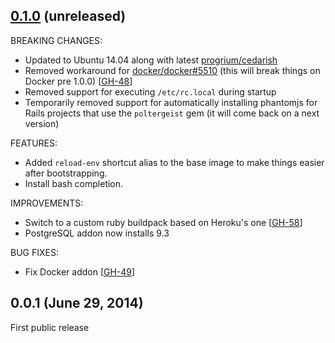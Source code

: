 ## [0.1.0](https://github.com/fgrehm/devstep/compare/v0.0.1...master) (unreleased)

BREAKING CHANGES:

  - Updated to Ubuntu 14.04 along with latest [progrium/cedarish](https://github.com/progrium/cedarish)
  - Removed workaround for [docker/docker#5510](https://github.com/docker/docker/issues/5510)
    (this will break things on Docker pre 1.0.0) [[GH-48]]
  - Removed support for executing `/etc/rc.local` during startup
  - Temporarily removed support for automatically installing phantomjs for
    Rails projects that use the `poltergeist` gem (it will come back on a next
    version)

[GH-48]: https://github.com/fgrehm/devstep/issues/48


FEATURES:

  - Added `reload-env` shortcut alias to the base image to make things easier
    after bootstrapping.
  - Install bash completion.

IMPROVEMENTS:

  - Switch to a custom ruby buildpack based on Heroku's one [[GH-58]]
  - PostgreSQL addon now installs 9.3

[GH-58]: https://github.com/fgrehm/devstep/issues/58

BUG FIXES:

  - Fix Docker addon [[GH-49]]

[GH-49]: https://github.com/fgrehm/devstep/issues/49

## 0.0.1 (June 29, 2014)

First public release
